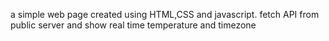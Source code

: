a simple web page created using HTML,CSS and javascript. fetch API from public server and show real time temperature and timezone
